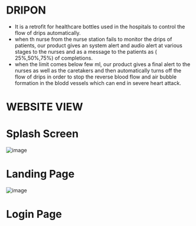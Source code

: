 # DRIPON

- It is  a retrofit for healthcare bottles used in the hospitals to control the flow of drips automatically.
- when th nurse from the nurse station fails to monitor the drips of patients, our product gives an system alert and audio alert at various stages to the nurses and as a message to the patients as ( 25%,50%,75%) of completions. 
- when the limit comes below few ml, our product gives a final alert to the nurses as well as the caretakers and then automatically turns off the flow of drips in order to stop the reverse blood flow and air bubble formation in the blodd vessels which can end in severe heart attack.

# WEBSITE VIEW

# Splash Screen

![image](https://user-images.githubusercontent.com/43011442/115235763-2bcc9380-a138-11eb-890e-69a7669f4141.png)

# Landing Page

![image](https://user-images.githubusercontent.com/43011442/115235806-3ab34600-a138-11eb-877e-b1f4c48b5466.png)

# Login Page


